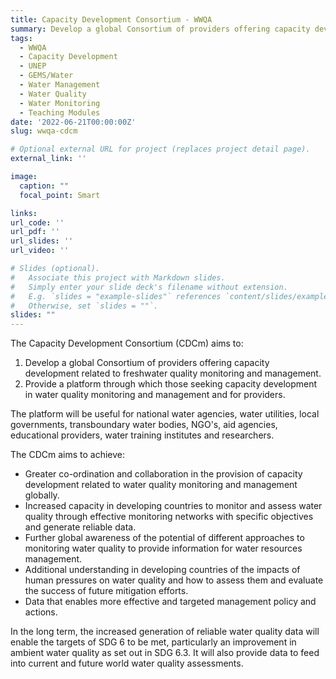 ```yaml
---
title: Capacity Development Consortium - WWQA
summary: Develop a global Consortium of providers offering capacity development related to freshwater quality monitoring and management and provide a platform through which those seeking capacity development in water quality monitoring and management and for providers. 
tags:
  - WWQA
  - Capacity Development
  - UNEP
  - GEMS/Water
  - Water Management
  - Water Quality
  - Water Monitoring
  - Teaching Modules
date: '2022-06-21T00:00:00Z'
slug: wwqa-cdcm

# Optional external URL for project (replaces project detail page).
external_link: ''

image:
  caption: ""
  focal_point: Smart

links:
url_code: ''
url_pdf: ''
url_slides: ''
url_video: ''

# Slides (optional).
#   Associate this project with Markdown slides.
#   Simply enter your slide deck's filename without extension.
#   E.g. `slides = "example-slides"` references `content/slides/example-slides.md`.
#   Otherwise, set `slides = ""`.
slides: ""
---
```


The Capacity Development Consortium (CDCm) aims to:

1.	Develop a global Consortium of providers offering capacity development related to freshwater quality monitoring and management.
2.	Provide a platform through which those seeking capacity development in water quality monitoring and management and for providers. 

The platform will be useful for national water agencies, water utilities, local governments, transboundary water bodies, NGO's, aid agencies, educational providers, water training institutes and researchers.

The CDCm aims to achieve:
- Greater co-ordination and collaboration in the provision of capacity development related to water quality monitoring and management globally.
- Increased capacity in developing countries to monitor and assess water quality through effective monitoring networks with specific objectives and generate reliable data.
- Further global awareness of the potential of different approaches to monitoring water quality to provide information for water resources management.
- Additional understanding in developing countries of the impacts of human pressures on water quality and how to assess them and evaluate the success of future mitigation efforts.
- Data that enables more effective and targeted management policy and actions.

In the long term, the increased generation of reliable water quality data will enable the targets of SDG 6 to be met, particularly an improvement in ambient water quality as set out in SDG 6.3. It will also provide data to feed into current and future world water quality assessments.
